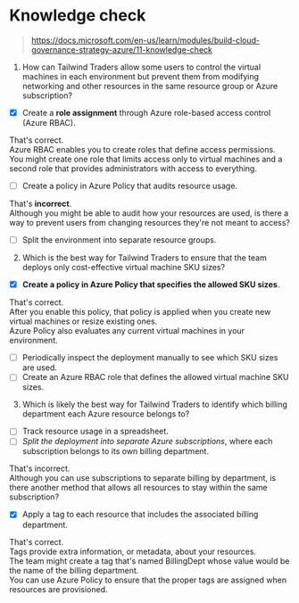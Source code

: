 # Knowledge check

> https://docs.microsoft.com/en-us/learn/modules/build-cloud-governance-strategy-azure/11-knowledge-check

1. How can Tailwind Traders allow some users to control the virtual machines in each environment but prevent them from modifying networking and other resources in the same resource group or Azure subscription?

- [X] Create a **role assignment** through Azure role-based access control (Azure RBAC).

That's correct. \
Azure RBAC enables you to create roles that define access permissions. \
You might create one role that limits access only to virtual machines and a second role that provides administrators with access to everything.

- [ ] Create a policy in Azure Policy that audits resource usage.

That's **incorrect**. \
Although you might be able to audit how your resources are used, is there a way to prevent users from changing resources they're not meant to access?

- [ ] Split the environment into separate resource groups.

2. Which is the best way for Tailwind Traders to ensure that the team deploys only cost-effective virtual machine SKU sizes?

- [X] **Create a policy in Azure Policy that specifies the allowed SKU sizes**.

That's correct. \
After you enable this policy, that policy is applied when you create new virtual machines or resize existing ones. \
Azure Policy also evaluates any current virtual machines in your environment.
- [ ] Periodically inspect the deployment manually to see which SKU sizes are used.
- [ ] Create an Azure RBAC role that defines the allowed virtual machine SKU sizes.

3. Which is likely the best way for Tailwind Traders to identify which billing department each Azure resource belongs to?

- [ ] Track resource usage in a spreadsheet.
- [ ] *Split the deployment into separate Azure subscriptions*, where each subscription belongs to its own billing department.

That's incorrect. \
Although you can use subscriptions to separate billing by department, is there another method that allows all resources to stay within the same subscription?

- [X] Apply a tag to each resource that includes the associated billing department.

That's correct. \
Tags provide extra information, or metadata, about your resources. \
The team might create a tag that's named BillingDept whose value would be the name of the billing department. \
You can use Azure Policy to ensure that the proper tags are assigned when resources are provisioned.
